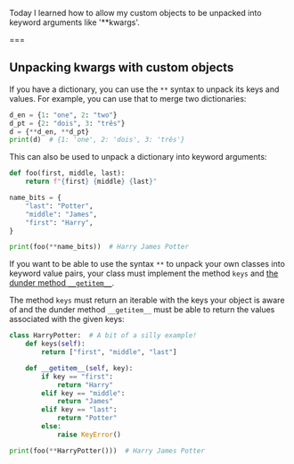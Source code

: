 Today I learned how to allow my custom objects to be unpacked into keyword arguments like '**kwargs'.

===


## Unpacking kwargs with custom objects

If you have a dictionary, you can use the `**` syntax to unpack its keys and values.
For example, you can use that to merge two dictionaries:

```py
d_en = {1: "one", 2: "two"}
d_pt = {2: "dois", 3: "três"}
d = {**d_en, **d_pt}
print(d)  # {1: 'one', 2: 'dois', 3: 'três'}
```

This can also be used to unpack a dictionary into keyword arguments:

```py
def foo(first, middle, last):
    return f"{first} {middle} {last}"

name_bits = {
    "last": "Potter",
    "middle": "James",
    "first": "Harry",
}

print(foo(**name_bits))  # Harry James Potter
```


If you want to be able to use the syntax `**` to unpack your own classes into keyword value pairs, your class must implement the method `keys` and [the dunder method `__getitem__`](/blog/pydonts/dunder-methods).

The method `keys` must return an iterable with the keys your object is aware of and the dunder method `__getitem__` must be able to return the values associated with the given keys:

```py
class HarryPotter:  # A bit of a silly example!
    def keys(self):
        return ["first", "middle", "last"]

    def __getitem__(self, key):
        if key == "first":
            return "Harry"
        elif key == "middle":
            return "James"
        elif key == "last":
            return "Potter"
        else:
            raise KeyError()

print(foo(**HarryPotter()))  # Harry James Potter
```
